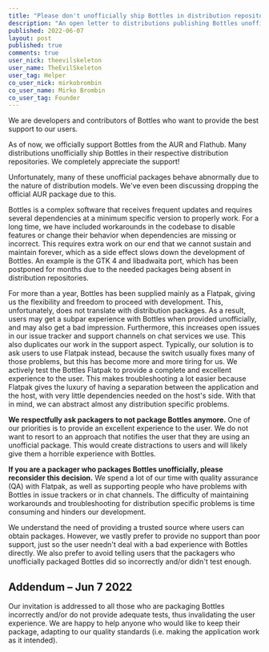 ```yaml
---
title: "Please don't unofficially ship Bottles in distribution repositories"
description: "An open letter to distributions publishing Bottles unofficially"
published: 2022-06-07
layout: post
published: true
comments: true
user_nick: theevilskeleton
user_name: TheEvilSkeleton
user_tag: Helper
co_user_nick: mirkobrombin
co_user_name: Mirko Brombin
co_user_tag: Founder
---
```


We are developers and contributors of Bottles who want to provide the best support to our users.

As of now, we officially support Bottles from the AUR and Flathub. Many distributions unofficially ship Bottles in their respective distribution repositories. We completely appreciate the support!

Unfortunately, many of these unofficial packages behave abnormally due to the nature of distribution models. We've even been discussing dropping the official AUR package due to this.

Bottles is a complex software that receives frequent updates and requires several dependencies at a minimum specific version to properly work. For a long time, we have included workarounds in the codebase to disable features or change their behavior when dependencies are missing or incorrect. This requires extra work on our end that we cannot sustain and maintain forever, which as a side effect slows down the development of Bottles. An example is the GTK 4 and libadwaita port, which has been postponed for months due to the needed packages being absent in distribution repositories.

For more than a year, Bottles has been supplied mainly as a Flatpak, giving us the flexibility and freedom to proceed with development. This, unfortunately, does not translate with distribution packages. As a result, users may get a subpar experience with Bottles when provided unofficially, and may also get a bad impression. Furthermore, this increases open issues in our issue tracker and support channels on chat services we use. This also duplicates our work in the support aspect. Typically, our solution is to ask users to use Flatpak instead, because the switch usually fixes many of those problems, but this has become more and more tiring for us. We actively test the Bottles Flatpak to provide a complete and excellent experience to the user. This makes troubleshooting a lot easier because Flatpak gives the luxury of having a separation between the application and the host, with very little dependencies needed on the host's side. With that in mind, we can abstract almost any distribution specific problems.

**We respectfully ask packagers to not package Bottles anymore.** One of our priorities is to provide an excellent experience to the user. We do not want to resort to an approach that notifies the user that they are using an unofficial package. This would create distractions to users and will likely give them a horrible experience with Bottles.

**If you are a packager who packages Bottles unofficially, please reconsider this decision.** We spend a lot of our time with quality assurance (QA) with Flatpak, as well as supporting people who have problems with Bottles in issue trackers or in chat channels. The difficulty of maintaining workarounds and troubleshooting for distribution specific problems is time consuming and hinders our development.

We understand the need of providing a trusted source where users can obtain packages. However, we vastly prefer to provide no support than poor support, just so the user needn't deal with a bad experience with Bottles directly. We also prefer to avoid telling users that the packagers who unofficially packaged Bottles did so incorrectly and/or didn't test enough.

## Addendum – Jun 7 2022
Our invitation is addressed to all those who are packaging Bottles incorrectly and/or do not provide adequate tests, thus invalidating the user experience. We are happy to help anyone who would like to keep their package, adapting to our quality standards (i.e. making the application work as it intended).
